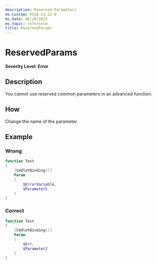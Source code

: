 ```yaml
---
description: Reserved Parameters
ms.custom: PSSA v1.22.0
ms.date: 06/28/2023
ms.topic: reference
title: ReservedParams
---
```

# ReservedParams

**Severity Level: Error**

## Description

You cannot use reserved common parameters in an advanced function.

## How

Change the name of the parameter.

## Example

### Wrong

```powershell
function Test
{
    [CmdletBinding()]
    Param
    (
        $ErrorVariable,
        $Parameter2
    )
}
```

### Correct

```powershell
function Test
{
    [CmdletBinding()]
    Param
    (
        $Err,
        $Parameter2
    )
}
```
